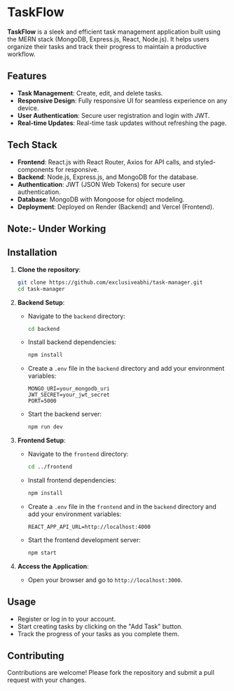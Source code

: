 # TaskFlow

**TaskFlow** is a sleek and efficient task management application built using the MERN stack (MongoDB, Express.js, React, Node.js). It helps users organize their tasks and track their progress to maintain a productive workflow.

## Features

- **Task Management**: Create, edit, and delete tasks.
- **Responsive Design**: Fully responsive UI for seamless experience on any device.
- **User Authentication**: Secure user registration and login with JWT.
- **Real-time Updates**: Real-time task updates without refreshing the page.

## Tech Stack

- **Frontend**: React.js with React Router, Axios for API calls, and styled-components for responsive.
- **Backend**: Node.js, Express.js, and MongoDB for the database.
- **Authentication**: JWT (JSON Web Tokens) for secure user authentication.
- **Database**: MongoDB with Mongoose for object modeling.
- **Deployment**: Deployed on Render (Backend) and Vercel (Frontend).

## Note:- **Under Working**

## Installation

1. **Clone the repository**:
   ```bash
   git clone https://github.com/exclusiveabhi/task-manager.git
   cd task-manager
   ```

2. **Backend Setup**:
   - Navigate to the `backend` directory:
     ```bash
     cd backend
     ```
   - Install backend dependencies:
     ```bash
     npm install
     ```
   - Create a `.env` file in the `backend` directory and add your environment variables:
     ```plaintext
     MONGO_URI=your_mongodb_uri
     JWT_SECRET=your_jwt_secret
     PORT=5000
     ```
   - Start the backend server:
     ```bash
     npm run dev
     ```

3. **Frontend Setup**:
   - Navigate to the `frontend` directory:
     ```bash
     cd ../frontend
     ```
   - Install frontend dependencies:
     ```bash
     npm install
     ```
   - Create a `.env` file in the `frontend` and in the `backend` directory and add your environment variables:
     ```plaintext
     REACT_APP_API_URL=http://localhost:4000
     ```
   - Start the frontend development server:
     ```bash
     npm start
     ```

4. **Access the Application**:
   - Open your browser and go to `http://localhost:3000`.

## Usage

- Register or log in to your account.
- Start creating tasks by clicking on the "Add Task" button.
- Track the progress of your tasks as you complete them.


## Contributing

Contributions are welcome! Please fork the repository and submit a pull request with your changes. 
